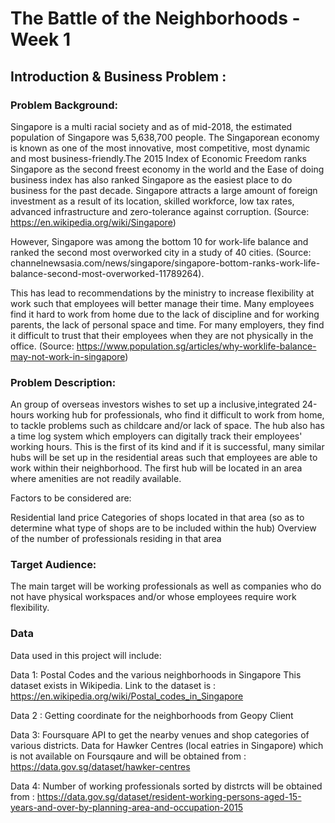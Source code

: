 # The Battle of the Neighborhoods - Week 1

## Introduction & Business Problem :

### Problem Background:

Singapore is a multi racial society and as of mid-2018, the estimated population of Singapore was 5,638,700 people. 
The Singaporean economy is known as one of the most innovative, most competitive, most dynamic and most business-friendly.The 2015 Index of Economic Freedom ranks Singapore as the second freest economy in the world and the Ease of doing business index has also ranked Singapore as the easiest place to do business for the past decade. Singapore attracts a large amount of foreign investment as a result of its location, skilled workforce, low tax rates, advanced infrastructure and zero-tolerance against corruption. 
(Source: https://en.wikipedia.org/wiki/Singapore) 

However, Singapore was among the bottom 10 for work-life balance and ranked the second most overworked city in a study of 40 cities. (Source: channelnewsasia.com/news/singapore/singapore-bottom-ranks-work-life-balance-second-most-overworked-11789264). 

This has lead to recommendations by the ministry to increase flexibility at work such that employees will better manage their time. Many employees find it hard to work from home due to the lack of discipline and for working parents, the lack of personal space and time. For many employers, they find it difficult to trust that their employees when they are not physically in the office. (Source: https://www.population.sg/articles/why-worklife-balance-may-not-work-in-singapore)

### Problem Description:
An group of overseas investors wishes to set up a inclusive,integrated 24-hours working hub for professionals, who find it difficult to work from home, to tackle problems such as childcare and/or lack of space. The hub also has a time log system which employers can digitally track their employees' working hours. This is the first of its kind and if it is successful, many similar hubs will be set up in the residential areas such that employees are able to work within their neighborhood. The first hub will be located in an area where amenities are not readily available. 

Factors to be considered are: 

Residential land price 
Categories of shops located in that area (so as to determine what type of shops are to be included within the hub) 
Overview of the number of professionals residing in that area


### Target Audience:
The main target will be working professionals as well as companies who do not have physical workspaces and/or whose employees require work flexibility. 


### Data
Data used in this project will include: 

Data 1: 
Postal Codes and the various neighborhoods in Singapore
This dataset exists in Wikipedia. Link to the dataset is : https://en.wikipedia.org/wiki/Postal_codes_in_Singapore

Data 2 : 
Getting coordinate for the neighborhoods from Geopy Client

Data 3: 
Foursquare API to get the nearby venues and shop categories of various districts. 
Data for Hawker Centres (local eatries in Singapore) which is not available on Foursqaure and will be obtained from : https://data.gov.sg/dataset/hawker-centres

Data 4: 
Number of working professionals sorted by distrcts will be obtained from : https://data.gov.sg/dataset/resident-working-persons-aged-15-years-and-over-by-planning-area-and-occupation-2015




